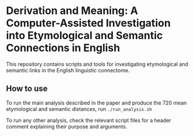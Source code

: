 # Derivation and Meaning: A Computer-Assisted Investigation into Etymological and Semantic Connections in English
This repository contains scripts and tools for investigating etymological and semantic links in the English linguistic connectome.

## How to use
To run the main analysis described in the paper and produce the 720 mean etymological and semantic distances, run `./run_analysis.sh` 

To run any other analysis, check the relevant script files for a header comment explaining their purpose and arguments.
